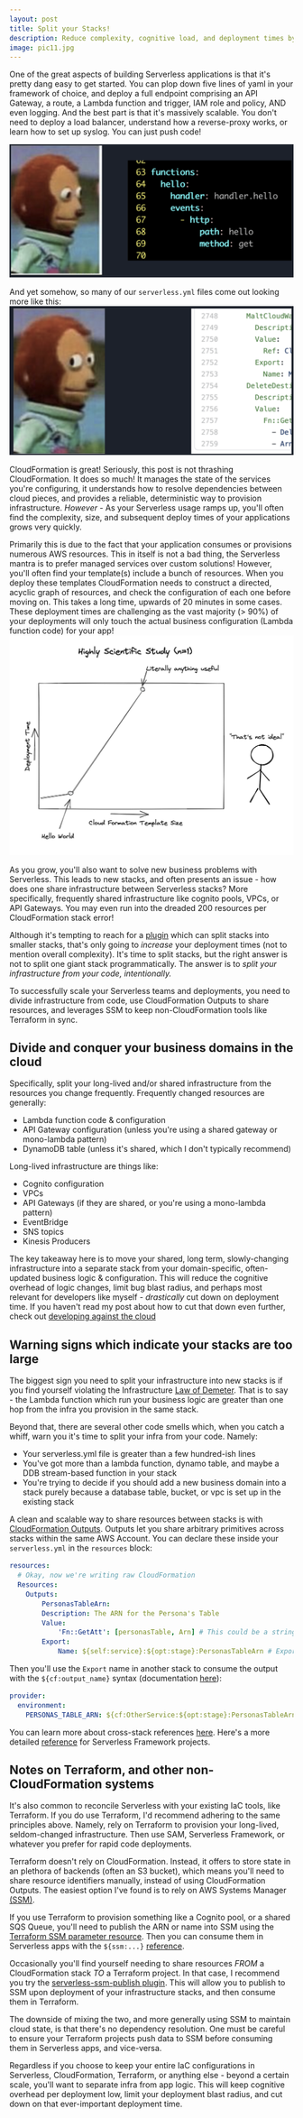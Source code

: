 ```yaml
---
layout: post
title: Split your Stacks!
description: Reduce complexity, cognitive load, and deployment times by splitting cloud infrastructure from lambda code - 8 mins
image: pic11.jpg
---
```

One of the great aspects of building Serverless applications is that it's pretty dang easy to get started. You can plop down five lines of yaml in your framework of choice, and deploy a full endpoint comprising an API Gateway, a route, a Lambda function and trigger, IAM role and policy, AND even logging. And the best part is that it's massively scalable. You don't need to deploy a load balancer, understand how a reverse-proxy works, or learn how to set up syslog. You can just push code!

<span class="image fit"><img src="/assets/images/splitting_stacks/start.png"></span>

And yet somehow, so many of our `serverless.yml` files come out looking more like this:
<span class="image fit"><img src="/assets/images/splitting_stacks/bad.png"></span>

CloudFormation is great! Seriously, this post is not thrashing CloudFormation. It does so much! It manages the state of the services you're configuring, it understands how to resolve dependencies between cloud pieces, and provides a reliable, deterministic way to provision infrastructure. _However_ - As your Serverless usage ramps up, you'll often find the complexity, size, and subsequent deploy times of your applications grows very quickly.

Primarily this is due to the fact that your application consumes or provisions numerous AWS resources. This in itself is not a bad thing, the Serverless mantra is to prefer managed services over custom solutions! However, you'll often find your template(s) include a bunch of resources. When you deploy these templates CloudFormation needs to construct a directed, acyclic graph of resources, and check the configuration of each one before moving on. This takes a long time, upwards of 20 minutes in some cases. These deployment times are challenging as the vast majority (> 90%) of your deployments will only touch the actual business configuration (Lambda function code) for your app!
<span class="image fit"><img src="/assets/images/splitting_stacks/deploy_time.jpeg"></span>

As you grow, you'll also want to solve new business problems with Serverless. This leads to new stacks, and often presents an issue - how does one share infrastructure between Serverless stacks? More specifically, frequently shared infrastructure like cognito pools, VPCs, or API Gateways. You may even run into the dreaded 200 resources per CloudFormation stack error!

Although it's tempting to reach for a [plugin](https://www.npmjs.com/package/serverless-plugin-split-stacks) which can split stacks into smaller stacks, that's only going to _increase_ your deployment times (not to mention overall complexity). It's time to split stacks, but the right answer is not to split one giant stack programmatically. The answer is to *split your infrastructure from your code, intentionally.*

To successfully scale your Serverless teams and deployments, you need to divide infrastructure from code, use CloudFormation Outputs to share resources, and leverages SSM to keep non-CloudFormation tools like Terraform in sync.

## Divide and conquer your business domains in the cloud
Specifically, split your long-lived and/or shared infrastructure from the resources you change frequently. Frequently changed resources are generally:
- Lambda function code & configuration
- API Gateway configuration (unless you're using a shared gateway or mono-lambda pattern)
- DynamoDB table (unless it's shared, which I don't typically recommend)

Long-lived infrastructure are things like:
- Cognito configuration
- VPCs
- API Gateways (if they are shared, or you're using a mono-lambda pattern)
- EventBridge
- SNS topics
- Kinesis Producers

The key takeaway here is to move your shared, long term, slowly-changing infrastructure into a separate stack from your domain-specific, often-updated business logic & configuration. This will reduce the cognitive overhead of logic changes, limit bug blast radius, and perhaps most relevant for developers like myself - _drastically_ cut down on deployment time. If you haven't read my post about how to cut that down even further, check out [developing against the cloud](https://dev.to/aws-builders/developing-against-the-cloud-55o4/stats)

## Warning signs which indicate your stacks are too large
The biggest sign you need to split your infrastructure into new stacks is if you find yourself violating the Infrastructure [Law of Demeter](https://en.wikipedia.org/wiki/Law_of_Demeter). That is to say - the Lambda function which run your business logic are greater than one hop from the infra you provision in the same stack.

Beyond that, there are several other code smells which, when you catch a whiff, warn you it's time to split your infra from your code. Namely:
- Your serverless.yml file is greater than a few hundred-ish lines
- You've got more than a lambda function, dynamo table, and maybe a DDB stream-based function in your stack
- You're trying to decide if you should add a new business domain into a stack purely because a database table, bucket, or vpc is set up in the existing stack

A clean and scalable way to share resources between stacks is with [CloudFormation Outputs](https://docs.aws.amazon.com/AWSCloudFormation/latest/UserGuide/outputs-section-structure.html). Outputs let you share arbitrary primitives across stacks within the same AWS Account. You can declare these inside your `serverless.yml` in the `resources` block:

```yaml
resources:
  # Okay, now we're writing raw CloudFormation
  Resources:
    Outputs:
        PersonasTableArn:
        Description: The ARN for the Persona's Table
        Value:
            'Fn::GetAtt': [personasTable, Arn] # This could be a string, but I'm using a GetAtt as that seems more realistic
        Export:
            Name: ${self:service}:${opt:stage}:PersonasTableArn # Export name must be *unique* across all outputs for a region. This name is what you'll import in other stacks
```

Then you'll use the `Export` name in another stack to consume the output with the `${cf:output_name}` syntax (documentation [here](https://www.serverless.com/framework/docs/providers/aws/guide/variables/)):
```yaml
provider:
  environment:
    PERSONAS_TABLE_ARN: ${cf:OtherService:${opt:stage}:PersonasTableArn}
```
You can learn more about cross-stack references [here](https://docs.aws.amazon.com/AWSCloudFormation/latest/UserGuide/walkthrough-crossstackref.html). Here's a more detailed [reference](https://www.serverless.com/framework/docs/providers/aws/guide/variables#reference-cloudformation-outputs) for Serverless Framework projects.

## Notes on Terraform, and other non-CloudFormation systems
It's also common to reconcile Serverless with your existing IaC tools, like Terraform. If you do use Terraform, I'd recommend adhering to the same principles above. Namely, rely on Terraform to provision your long-lived, seldom-changed infrastructure. Then use SAM, Serverless Framework, or whatever you prefer for rapid code deployments.

Terraform doesn't rely on CloudFormation. Instead, it offers to store state in an plethora of backends (often an S3 bucket), which means you'll need to share resource identifiers manually, instead of using CloudFormation Outputs. The easiest option I've found is to rely on AWS Systems Manager [(SSM)](https://docs.aws.amazon.com/systems-manager/latest/userguide/what-is-systems-manager.html).

If you use Terraform to provision something like a Cognito pool, or a shared SQS Queue, you'll need to publish the ARN or name into SSM using the [Terraform SSM parameter resource](https://registry.terraform.io/providers/hashicorp/aws/latest/docs/resources/ssm_parameter). Then you can consume them in Serverless apps with the `${ssm:...}` [reference](https://www.serverless.com/framework/docs/providers/aws/guide/variables#reference-variables-using-the-ssm-parameter-store).

Occasionally you'll find yourself needing to share resources _FROM_ a CloudFormation stack _TO_ a Terraform project. In that case, I recommend you try the [serverless-ssm-publish plugin](https://www.npmjs.com/package/serverless-ssm-publish-plugin). This will allow you to publish to SSM upon deployment of your infrastructure stacks, and then consume them in Terraform.

The downside of mixing the two, and more generally using SSM to maintain cloud state, is that there's no dependency resolution. One must be careful to ensure your Terraform projects push data to SSM before consuming them in Serverless apps, and vice-versa.

Regardless if you choose to keep your entire IaC configurations in Serverless, CloudFormation, Terraform, or anything else - beyond a certain scale, you'll want to separate infra from app logic. This will keep cognitive overhead per deployment low, limit your deployment blast radius, and cut down on that ever-important deployment time.